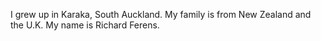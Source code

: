 I grew up in Karaka, South Auckland.
My family is from New Zealand and the U.K.
My name is Richard Ferens.